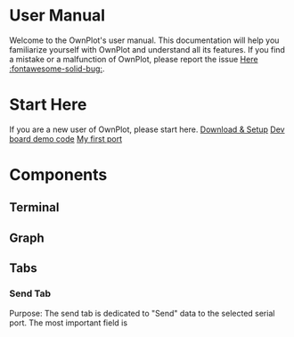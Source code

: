# User Manual
Welcome to the OwnPlot's user manual. This documentation will help you familiarize yourself with OwnPlot and understand all its features.
If you find a mistake or a malfunction of OwnPlot, please report the issue [Here :fontawesome-solid-bug:](https://github.com/owntech-foundation/OwnPlot/issues).

# Start Here
If you are a new user of OwnPlot, please start here.
[Download & Setup](setup.md)
[Dev board demo code](dev-board.md)
[My first port](first-steps.md)

# Components
## Terminal
## Graph
## Tabs
### Send Tab
Purpose: The send tab is dedicated to "Send" data to the selected serial port.
The most important field is 
